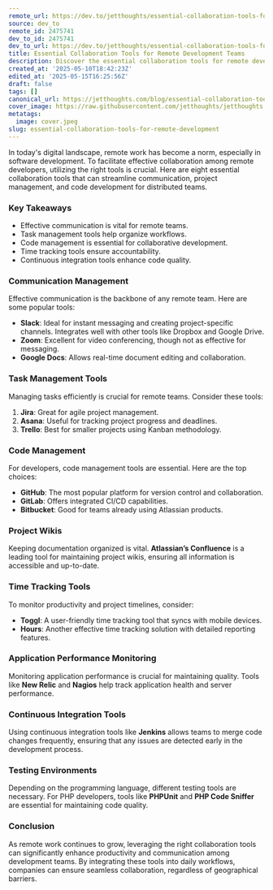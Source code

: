 ```yaml
---
remote_url: https://dev.to/jetthoughts/essential-collaboration-tools-for-remote-development-teams-2n8f
source: dev_to
remote_id: 2475741
dev_to_id: 2475741
dev_to_url: https://dev.to/jetthoughts/essential-collaboration-tools-for-remote-development-teams-2n8f
title: Essential Collaboration Tools for Remote Development Teams
description: Discover the essential collaboration tools for remote development teams to enhance communication, project management, and code quality.
created_at: '2025-05-10T18:42:23Z'
edited_at: '2025-05-15T16:25:56Z'
draft: false
tags: []
canonical_url: https://jetthoughts.com/blog/essential-collaboration-tools-for-remote-development/
cover_image: https://raw.githubusercontent.com/jetthoughts/jetthoughts.github.io/master/content/blog/essential-collaboration-tools-for-remote-development/cover.jpeg
metatags:
  image: cover.jpeg
slug: essential-collaboration-tools-for-remote-development
---
```

In today's digital landscape, remote work has become a norm, especially in software development. To facilitate effective collaboration among remote developers, utilizing the right tools is crucial. Here are eight essential collaboration tools that can streamline communication, project management, and code development for distributed teams.

### Key Takeaways

*   Effective communication is vital for remote teams.
*   Task management tools help organize workflows.
*   Code management is essential for collaborative development.
*   Time tracking tools ensure accountability.
*   Continuous integration tools enhance code quality.

### Communication Management

Effective communication is the backbone of any remote team. Here are some popular tools:

*   **Slack**: Ideal for instant messaging and creating project-specific channels. Integrates well with other tools like Dropbox and Google Drive.
*   **Zoom**: Excellent for video conferencing, though not as effective for messaging.
*   **Google Docs**: Allows real-time document editing and collaboration.

### Task Management Tools

Managing tasks efficiently is crucial for remote teams. Consider these tools:

1.  **Jira**: Great for agile project management.
2.  **Asana**: Useful for tracking project progress and deadlines.
3.  **Trello**: Best for smaller projects using Kanban methodology.

### Code Management

For developers, code management tools are essential. Here are the top choices:

*   **GitHub**: The most popular platform for version control and collaboration.
*   **GitLab**: Offers integrated CI/CD capabilities.
*   **Bitbucket**: Good for teams already using Atlassian products.

### Project Wikis

Keeping documentation organized is vital. **Atlassian’s Confluence** is a leading tool for maintaining project wikis, ensuring all information is accessible and up-to-date.

### Time Tracking Tools

To monitor productivity and project timelines, consider:

*   **Toggl**: A user-friendly time tracking tool that syncs with mobile devices.
*   **Hours**: Another effective time tracking solution with detailed reporting features.

### Application Performance Monitoring

Monitoring application performance is crucial for maintaining quality. Tools like **New Relic** and **Nagios** help track application health and server performance.

### Continuous Integration Tools

Using continuous integration tools like **Jenkins** allows teams to merge code changes frequently, ensuring that any issues are detected early in the development process.

### Testing Environments

Depending on the programming language, different testing tools are necessary. For PHP developers, tools like **PHPUnit** and **PHP Code Sniffer** are essential for maintaining code quality.

### Conclusion

As remote work continues to grow, leveraging the right collaboration tools can significantly enhance productivity and communication among development teams. By integrating these tools into daily workflows, companies can ensure seamless collaboration, regardless of geographical barriers.